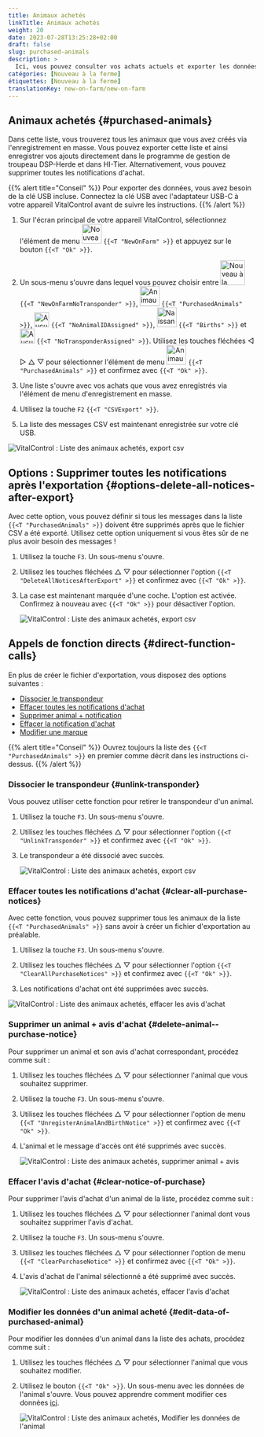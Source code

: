 ```yaml
---
title: Animaux achetés
linkTitle: Animaux achetés
weight: 20
date: 2023-07-28T13:25:28+02:00
draft: false
slug: purchased-animals
description: >
  Ici, vous pouvez consulter vos achats actuels et exporter les données.
catégories: [Nouveau à la ferme]
étiquettes: [Nouveau à la ferme]
translationKey: new-on-farm/new-on-farm
---
```

## Animaux achetés {#purchased-animals}

Dans cette liste, vous trouverez tous les animaux que vous avez créés via l'enregistrement en masse. Vous pouvez exporter cette liste et ainsi enregistrer vos ajouts directement dans le programme de gestion de troupeau DSP-Herde et dans HI-Tier. Alternativement, vous pouvez supprimer toutes les notifications d'achat.

{{% alert title="Conseil" %}}
Pour exporter des données, vous avez besoin de la clé USB incluse. Connectez la clé USB avec l'adaptateur USB-C à votre appareil VitalControl avant de suivre les instructions.
{{% /alert %}}

1. Sur l'écran principal de votre appareil VitalControl, sélectionnez l'élément de menu <img src="/icons/main/new-on-farm.svg" width="40" align="bottom" alt="Nouveau à la ferme" /> `{{<T "NewOnFarm" >}}` et appuyez sur le bouton `{{<T "Ok" >}}`.

2. Un sous-menu s'ouvre dans lequel vous pouvez choisir entre <img src="/icons/registration/new-on-farm-no-transponder.svg" width="50" align="bottom" alt="Nouveau à la ferme, sans transpondeur" /> `{{<T "NewOnFarmNoTransponder" >}}`, <img src="/icons/main/new-on-farm.svg" width="40" align="bottom" alt="Animaux achetés" /> `{{<T "PurchasedAnimals" >}}`, <img src="/icons/registration/no-eartag-number.svg" width="30" align="bottom" alt="Aucun numéro national d'identification animale" /> `{{<T "NoAnimalIDAssigned" >}}`, <img src="/icons/main/births.svg" width="40" align="bottom" alt="Naissances" /> `{{<T "Births" >}}` et <img src="/icons/registration/no-transponder.svg" width="30" align="bottom" alt="Aucun transpondeur attribué" /> `{{<T "NoTransponderAssigned" >}}`. Utilisez les touches fléchées ◁ ▷ △ ▽ pour sélectionner l'élément de menu <img src="/icons/main/new-on-farm.svg" width="40" align="bottom" alt="Animaux achetés" /> `{{<T "PurchasedAnimals" >}}` et confirmez avec `{{<T "Ok" >}}`.

3. Une liste s'ouvre avec vos achats que vous avez enregistrés via l'élément de menu d'enregistrement en masse.

4. Utilisez la touche `F2` `{{<T "CSVExport" >}}`.

5. La liste des messages CSV est maintenant enregistrée sur votre clé USB.

![VitalControl : Liste des animaux achetés, export csv](../images/purchasedanimals.png "Animaux achetés, export csv")

## Options : Supprimer toutes les notifications après l'exportation {#options-delete-all-notices-after-export}

Avec cette option, vous pouvez définir si tous les messages dans la liste `{{<T "PurchasedAnimals" >}}` doivent être supprimés après que le fichier CSV a été exporté. Utilisez cette option uniquement si vous êtes sûr de ne plus avoir besoin des messages !

1. Utilisez la touche `F3`. Un sous-menu s'ouvre.

2. Utilisez les touches fléchées △ ▽ pour sélectionner l'option `{{<T "DeleteAllNoticesAfterExport" >}}` et confirmez avec `{{<T "Ok" >}}`.

3. La case est maintenant marquée d'une coche. L'option est activée. Confirmez à nouveau avec `{{<T "Ok" >}}` pour désactiver l'option.

    ![VitalControl : Liste des animaux achetés, export csv](../images/delete-all.png "Supprimer toutes les notifications après l'exportation")

## Appels de fonction directs {#direct-function-calls}

En plus de créer le fichier d'exportation, vous disposez des options suivantes :

- [Dissocier le transpondeur](#unlink-transponder)
- [Effacer toutes les notifications d'achat](#clear-all-purchase-notices)
- [Supprimer animal + notification](#delete-animal--purchase-notice)
- [Effacer la notification d'achat](#clear-notice-of-purchase)
- [Modifier une marque](#edit-data-of-purchased-animal)

{{% alert title="Conseil" %}}
Ouvrez toujours la liste des `{{<T "PurchasedAnimals" >}}` en premier comme décrit dans les instructions ci-dessus.
{{% /alert %}}

### Dissocier le transpondeur {#unlink-transponder}

Vous pouvez utiliser cette fonction pour retirer le transpondeur d'un animal.

1. Utilisez la touche `F3`. Un sous-menu s'ouvre.

2. Utilisez les touches fléchées △ ▽ pour sélectionner l'option `{{<T "UnlinkTransponder" >}}` et confirmez avec `{{<T "Ok" >}}`.

3. Le transpondeur a été dissocié avec succès.

    ![VitalControl : Liste des animaux achetés, export csv](../images/unlink-transponder.png "Animaux achetés, dissocier le transpondeur")

### Effacer toutes les notifications d'achat {#clear-all-purchase-notices}

Avec cette fonction, vous pouvez supprimer tous les animaux de la liste `{{<T "PurchasedAnimals" >}}` sans avoir à créer un fichier d'exportation au préalable.

1. Utilisez la touche `F3`. Un sous-menu s'ouvre.

2. Utilisez les touches fléchées △ ▽ pour sélectionner l'option `{{<T "ClearAllPurchaseNotices" >}}` et confirmez avec `{{<T "Ok" >}}`.

3. Les notifications d'achat ont été supprimées avec succès.

![VitalControl : Liste des animaux achetés, effacer les avis d'achat](../images/clear.png "Effacer tous les avis d'achat")

### Supprimer un animal + avis d'achat {#delete-animal--purchase-notice}

Pour supprimer un animal et son avis d'achat correspondant, procédez comme suit :

1. Utilisez les touches fléchées △ ▽ pour sélectionner l'animal que vous souhaitez supprimer.

2. Utilisez la touche `F3`. Un sous-menu s'ouvre.

3. Utilisez les touches fléchées △ ▽ pour sélectionner l'option de menu `{{<T "UnregisterAnimalAndBirthNotice" >}}` et confirmez avec `{{<T "Ok" >}}`.

4. L'animal et le message d'accès ont été supprimés avec succès.

    ![VitalControl : Liste des animaux achetés, supprimer animal + avis](../images/delete.png "Supprimer animal + avis")

### Effacer l'avis d'achat {#clear-notice-of-purchase}

Pour supprimer l'avis d'achat d'un animal de la liste, procédez comme suit :

1. Utilisez les touches fléchées △ ▽ pour sélectionner l'animal dont vous souhaitez supprimer l'avis d'achat.

2. Utilisez la touche `F3`. Un sous-menu s'ouvre.

3. Utilisez les touches fléchées △ ▽ pour sélectionner l'option de menu `{{<T "ClearPurchaseNotice" >}}` et confirmez avec `{{<T "Ok" >}}`.

4. L'avis d'achat de l'animal sélectionné a été supprimé avec succès.

    ![VitalControl : Liste des animaux achetés, effacer l'avis d'achat](../images/clearnotice.png "Effacer l'avis d'achat")

### Modifier les données d'un animal acheté {#edit-data-of-purchased-animal}

Pour modifier les données d'un animal dans la liste des achats, procédez comme suit :

1. Utilisez les touches fléchées △ ▽ pour sélectionner l'animal que vous souhaitez modifier.

2. Utilisez le bouton `{{<T "Ok" >}}`. Un sous-menu avec les données de l'animal s'ouvre. Vous pouvez apprendre comment modifier ces données [ici](/fr/docs/actions/edit/#edit-animal-data).

    ![VitalControl : Liste des animaux achetés, Modifier les données de l'animal](../images/edit.png "Modifier les données de l'animal acheté")
